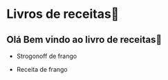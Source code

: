 # Livros de receitas:cake:

## Olá Bem vindo ao livro de receitas:cake:

- Strogonoff de frango

- Receita de frango 

  



